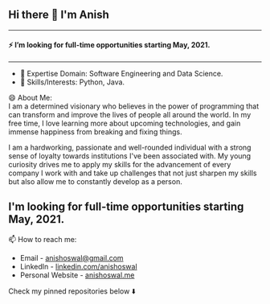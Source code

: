 ## Hi there 👋 I'm Anish
---
#### ⚡ I’m looking for full-time opportunities starting May, 2021.
---
- 🔭 Expertise Domain: Software Engineering and Data Science.
- 💬 Skills/Interests: Python, Java.

😄 About Me:<br>
I am a determined visionary who believes in the power of programming that can transform and improve the lives of people all around the world. In my free time, I love learning more about upcoming technologies, and gain immense happiness from breaking and fixing things.

I am a hardworking, passionate and well-rounded individual with a strong sense of loyalty towards institutions I've been associated with. My young curiosity drives me to apply my skills for the advancement of every company I work with and take up challenges that not just sharpen my skills but also allow me to constantly develop as a person.

I'm looking for full-time opportunities starting May, 2021.
---
📫 How to reach me:

<!--
- <img align="left" alt="https://omkarshelar.dev" width="22px" src="assets/globe.svg" />:arrow_right:&nbsp;[https://omkarshelar.dev](https://omkarshelar.dev)
-->
- Email - [anishoswal@gmail.com](mailto:anishoswal@gmail.com)
- LinkedIn - [linkedin.com/anishoswal](https://www.linkedin.com/in/anishoswal/)
- Personal Website - [anishoswal.me](http://anishoswal.me/)

Check my pinned repositories below  :arrow_down:

<!--
**anishoswal/anishoswal** is a ✨ _special_ ✨ repository because its `README.md` (this file) appears on your GitHub profile.

Here are some ideas to get you started:

- 🔭 I’m currently working on ...
- 🌱 I’m currently learning ...
- 👯 I’m looking to collaborate on ...
- 🤔 I’m looking for help with ...
- 💬 Ask me about ...
- 📫 How to reach me: ...
- 😄 Pronouns: ...
- ⚡ Fun fact: ...
-->

